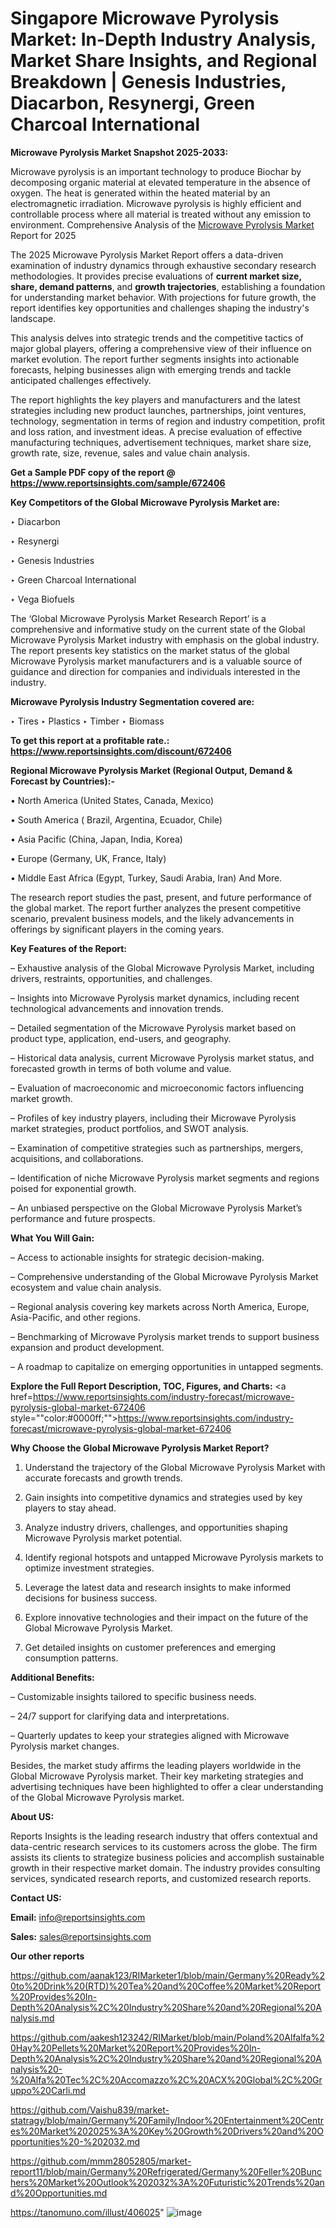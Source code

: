 # Singapore Microwave Pyrolysis Market: In-Depth Industry Analysis, Market Share Insights, and Regional Breakdown | Genesis Industries, Diacarbon, Resynergi, Green Charcoal International

<strong>Microwave Pyrolysis Market Snapshot 2025-2033:</strong>

Microwave pyrolysis is an important technology to produce Biochar by decomposing organic material at elevated temperature in the absence of oxygen. The heat is generated within the heated material by an electromagnetic irradiation. Microwave pyrolysis is highly efficient and controllable process where all material is treated without any emission to environment. Comprehensive Analysis of the <a href=https://www.reportsinsights.com/sample/672406>Microwave Pyrolysis Market</a> Report for 2025

The 2025 Microwave Pyrolysis Market Report offers a data-driven examination of industry dynamics through exhaustive secondary research methodologies. It provides precise evaluations of <strong>current market size, share, demand patterns</strong>, and <strong>growth trajectories</strong>, establishing a foundation for understanding market behavior. With projections for future growth, the report identifies key opportunities and challenges shaping the industry's landscape.

This analysis delves into strategic trends and the competitive tactics of major global players, offering a comprehensive view of their influence on market evolution. The report further segments insights into actionable forecasts, helping businesses align with emerging trends and tackle anticipated challenges effectively.

The report highlights the key players and manufacturers and the latest strategies including new product launches, partnerships, joint ventures, technology, segmentation in terms of region and industry competition, profit and loss ration, and investment ideas. A precise evaluation of effective manufacturing techniques, advertisement techniques, market share size, growth rate, size, revenue, sales and value chain analysis.

<strong>Get a Sample PDF copy of the report @ <a href=https://www.reportsinsights.com/sample/672406 style=color:#0000ff;>https://www.reportsinsights.com/sample/672406</a></strong>

<strong>Key Competitors of the Global Microwave Pyrolysis Market are:</strong>

‣ Diacarbon

‣ Resynergi

‣ Genesis Industries

‣ Green Charcoal International

‣ Vega Biofuels

The ‘Global Microwave Pyrolysis Market Research Report’ is a comprehensive and informative study on the current state of the Global Microwave Pyrolysis Market industry with emphasis on the global industry. The report presents key statistics on the market status of the global Microwave Pyrolysis market manufacturers and is a valuable source of guidance and direction for companies and individuals interested in the industry.

<strong>Microwave Pyrolysis Industry Segmentation covered are:</strong>

‣ Tires
‣ Plastics
‣ Timber
‣ Biomass

<strong>To get this report at a profitable rate.: <a href=https://www.reportsinsights.com/discount/672406 style=color:#0000ff;>https://www.reportsinsights.com/discount/672406</a></strong>

<strong>Regional Microwave Pyrolysis Market (Regional Output, Demand &amp; Forecast by Countries):-</strong>

• North America (United States, Canada, Mexico)

• South America ( Brazil, Argentina, Ecuador, Chile)

• Asia Pacific (China, Japan, India, Korea)

• Europe (Germany, UK, France, Italy)

• Middle East Africa (Egypt, Turkey, Saudi Arabia, Iran) And More.

The research report studies the past, present, and future performance of the global market. The report further analyzes the present competitive scenario, prevalent business models, and the likely advancements in offerings by significant players in the coming years.

<strong>Key Features of the Report:</strong>

– Exhaustive analysis of the Global Microwave Pyrolysis Market, including drivers, restraints, opportunities, and challenges.

– Insights into Microwave Pyrolysis market dynamics, including recent technological advancements and innovation trends.

– Detailed segmentation of the Microwave Pyrolysis market based on product type, application, end-users, and geography.

– Historical data analysis, current Microwave Pyrolysis market status, and forecasted growth in terms of both volume and value.

– Evaluation of macroeconomic and microeconomic factors influencing market growth.

– Profiles of key industry players, including their Microwave Pyrolysis market strategies, product portfolios, and SWOT analysis.

– Examination of competitive strategies such as partnerships, mergers, acquisitions, and collaborations.

– Identification of niche Microwave Pyrolysis market segments and regions poised for exponential growth.

– An unbiased perspective on the Global Microwave Pyrolysis Market’s performance and future prospects.

<strong>What You Will Gain:</strong>

– Access to actionable insights for strategic decision-making.

– Comprehensive understanding of the Global Microwave Pyrolysis Market ecosystem and value chain analysis.

– Regional analysis covering key markets across North America, Europe, Asia-Pacific, and other regions.

– Benchmarking of Microwave Pyrolysis market trends to support business expansion and product development.

– A roadmap to capitalize on emerging opportunities in untapped segments.

<strong>Explore the Full Report Description, TOC, Figures, and Charts:</strong>
<a href=https://www.reportsinsights.com/industry-forecast/microwave-pyrolysis-global-market-672406 style=""color:#0000ff;"">https://www.reportsinsights.com/industry-forecast/microwave-pyrolysis-global-market-672406</a>

<strong>Why Choose the Global Microwave Pyrolysis Market Report?</strong>

1. Understand the trajectory of the Global Microwave Pyrolysis Market with accurate forecasts and growth trends.

2. Gain insights into competitive dynamics and strategies used by key players to stay ahead.

3. Analyze industry drivers, challenges, and opportunities shaping Microwave Pyrolysis market potential.

4. Identify regional hotspots and untapped Microwave Pyrolysis markets to optimize investment strategies.

5. Leverage the latest data and research insights to make informed decisions for business success.

6. Explore innovative technologies and their impact on the future of the Global Microwave Pyrolysis Market.

7. Get detailed insights on customer preferences and emerging consumption patterns.

<strong>Additional Benefits:</strong>

– Customizable insights tailored to specific business needs.

– 24/7 support for clarifying data and interpretations.

– Quarterly updates to keep your strategies aligned with Microwave Pyrolysis market changes.

Besides, the market study affirms the leading players worldwide in the Global Microwave Pyrolysis market. Their key marketing strategies and advertising techniques have been highlighted to offer a clear understanding of the Global Microwave Pyrolysis market.

<strong><strong>About US</strong>:</strong>

Reports Insights is the leading research industry that offers contextual and data-centric research services to its customers across the globe. The firm assists its clients to strategize business policies and accomplish sustainable growth in their respective market domain. The industry provides consulting services, syndicated research reports, and customized research reports.

<strong>Contact US:</strong>

<p class=><b>Email:</b> <a href=mailto:info@reportsinsights.com>info@reportsinsights.com</a></p>
<p class=><b>Sales:</b> <a href=mailto:sales@reportsinsights.com>sales@reportsinsights.com</a></p>

<strong>Our other reports</strong>

<a href=https://github.com/aanak123/RIMarketer1/blob/main/Germany%20Ready%20to%20Drink%20(RTD)%20Tea%20and%20Coffee%20Market%20Report%20Provides%20In-Depth%20Analysis%2C%20Industry%20Share%20and%20Regional%20Analysis.md>https://github.com/aanak123/RIMarketer1/blob/main/Germany%20Ready%20to%20Drink%20(RTD)%20Tea%20and%20Coffee%20Market%20Report%20Provides%20In-Depth%20Analysis%2C%20Industry%20Share%20and%20Regional%20Analysis.md</a>

<a href=https://github.com/aakesh123242/RIMarket/blob/main/Poland%20Alfalfa%20Hay%20Pellets%20Market%20Report%20Provides%20In-Depth%20Analysis%2C%20Industry%20Share%20and%20Regional%20Analysis%20-%20Alfa%20Tec%2C%20Accomazzo%2C%20ACX%20Global%2C%20Gruppo%20Carli.md>https://github.com/aakesh123242/RIMarket/blob/main/Poland%20Alfalfa%20Hay%20Pellets%20Market%20Report%20Provides%20In-Depth%20Analysis%2C%20Industry%20Share%20and%20Regional%20Analysis%20-%20Alfa%20Tec%2C%20Accomazzo%2C%20ACX%20Global%2C%20Gruppo%20Carli.md</a>

<a href=https://github.com/Vaishu839/market-statragy/blob/main/Germany%20Family/Indoor%20Entertainment%20Centres%20Market%202025%3A%20Key%20Growth%20Drivers%20and%20Opportunities%20-%202032.md>https://github.com/Vaishu839/market-statragy/blob/main/Germany%20Family/Indoor%20Entertainment%20Centres%20Market%202025%3A%20Key%20Growth%20Drivers%20and%20Opportunities%20-%202032.md</a>

<a href=https://github.com/mmm28052805/market-report11/blob/main/Germany%20Refrigerated/Germany%20Feller%20Bunchers%20Market%20Outlook%202032%3A%20Futuristic%20Trends%20and%20Opportunities.md>https://github.com/mmm28052805/market-report11/blob/main/Germany%20Refrigerated/Germany%20Feller%20Bunchers%20Market%20Outlook%202032%3A%20Futuristic%20Trends%20and%20Opportunities.md</a>

<a href=https://tanomuno.com/illust/406025>https://tanomuno.com/illust/406025</a>"
![image](https://github.com/user-attachments/assets/c9b3dda2-ff65-4a68-8e50-1762798d784b)
